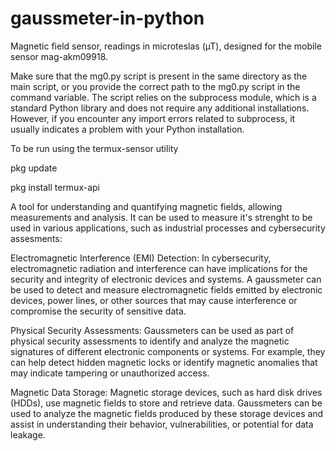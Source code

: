 # gaussmeter-in-python
Magnetic field sensor, readings in microteslas (µT), designed for the mobile sensor mag-akm09918.

Make sure that the mg0.py script is present in the same directory as the main script, or you provide the correct path to the mg0.py script in the command variable.
The script relies on the subprocess module, which is a standard Python library and does not require any additional installations. However, if you encounter any import errors related to subprocess, it usually indicates a problem with your Python installation.

To be run using the termux-sensor utility

pkg update

pkg install termux-api


A tool for understanding and quantifying magnetic fields, allowing measurements and analysis. It can be used to measure it's strenght to be used in various applications, such as industrial processes and cybersecurity assesments:

Electromagnetic Interference (EMI) Detection: In cybersecurity, electromagnetic radiation and interference can have implications for the security and integrity of electronic devices and systems. A gaussmeter can be used to detect and measure electromagnetic fields emitted by electronic devices, power lines, or other sources that may cause interference or compromise the security of sensitive data.

Physical Security Assessments: Gaussmeters can be used as part of physical security assessments to identify and analyze the magnetic signatures of different electronic components or systems. For example, they can help detect hidden magnetic locks or identify magnetic anomalies that may indicate tampering or unauthorized access.

Magnetic Data Storage: Magnetic storage devices, such as hard disk drives (HDDs), use magnetic fields to store and retrieve data. Gaussmeters can be used to analyze the magnetic fields produced by these storage devices and assist in understanding their behavior, vulnerabilities, or potential for data leakage.
